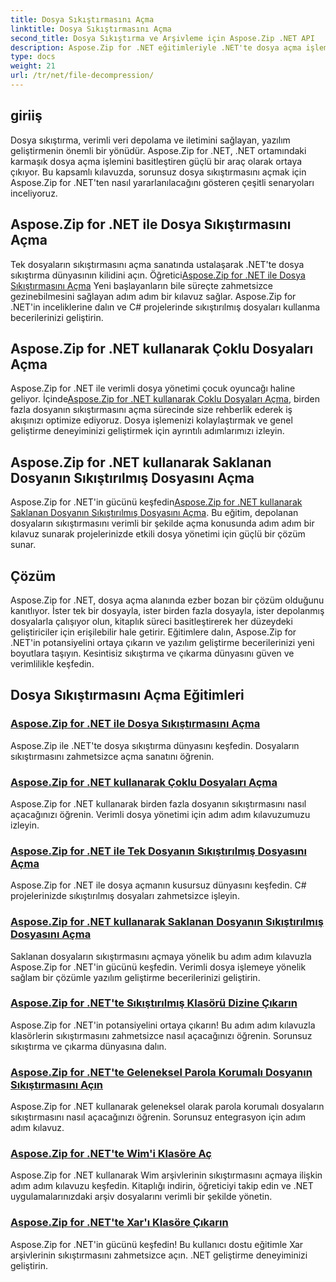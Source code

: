 ```yaml
---
title: Dosya Sıkıştırmasını Açma
linktitle: Dosya Sıkıştırmasını Açma
second_title: Dosya Sıkıştırma ve Arşivleme için Aspose.Zip .NET API
description: Aspose.Zip for .NET eğitimleriyle .NET'te dosya açma işlemini zahmetsizce öğrenin. Adım adım kılavuzlarla sıkıştırılmış dosyaları verimli bir şekilde kullanmayı öğrenin.
type: docs
weight: 21
url: /tr/net/file-decompression/
---
```



## giriiş

Dosya sıkıştırma, verimli veri depolama ve iletimini sağlayan, yazılım geliştirmenin önemli bir yönüdür. Aspose.Zip for .NET, .NET ortamındaki karmaşık dosya açma işlemini basitleştiren güçlü bir araç olarak ortaya çıkıyor. Bu kapsamlı kılavuzda, sorunsuz dosya sıkıştırmasını açmak için Aspose.Zip for .NET'ten nasıl yararlanılacağını gösteren çeşitli senaryoları inceliyoruz.

## Aspose.Zip for .NET ile Dosya Sıkıştırmasını Açma

Tek dosyaların sıkıştırmasını açma sanatında ustalaşarak .NET'te dosya sıkıştırma dünyasının kilidini açın. Öğretici[Aspose.Zip for .NET ile Dosya Sıkıştırmasını Açma](./decompress-file/) Yeni başlayanların bile süreçte zahmetsizce gezinebilmesini sağlayan adım adım bir kılavuz sağlar. Aspose.Zip for .NET'in inceliklerine dalın ve C# projelerinde sıkıştırılmış dosyaları kullanma becerilerinizi geliştirin.

## Aspose.Zip for .NET kullanarak Çoklu Dosyaları Açma

 Aspose.Zip for .NET ile verimli dosya yönetimi çocuk oyuncağı haline geliyor. İçinde[Aspose.Zip for .NET kullanarak Çoklu Dosyaları Açma](./decompress-multiple-files/), birden fazla dosyanın sıkıştırmasını açma sürecinde size rehberlik ederek iş akışınızı optimize ediyoruz. Dosya işlemenizi kolaylaştırmak ve genel geliştirme deneyiminizi geliştirmek için ayrıntılı adımlarımızı izleyin.

## Aspose.Zip for .NET kullanarak Saklanan Dosyanın Sıkıştırılmış Dosyasını Açma

 Aspose.Zip for .NET'in gücünü keşfedin[Aspose.Zip for .NET kullanarak Saklanan Dosyanın Sıkıştırılmış Dosyasını Açma](./decompress-stored-file/). Bu eğitim, depolanan dosyaların sıkıştırmasını verimli bir şekilde açma konusunda adım adım bir kılavuz sunarak projelerinizde etkili dosya yönetimi için güçlü bir çözüm sunar.

## Çözüm

Aspose.Zip for .NET, dosya açma alanında ezber bozan bir çözüm olduğunu kanıtlıyor. İster tek bir dosyayla, ister birden fazla dosyayla, ister depolanmış dosyalarla çalışıyor olun, kitaplık süreci basitleştirerek her düzeydeki geliştiriciler için erişilebilir hale getirir. Eğitimlere dalın, Aspose.Zip for .NET'in potansiyelini ortaya çıkarın ve yazılım geliştirme becerilerinizi yeni boyutlara taşıyın. Kesintisiz sıkıştırma ve çıkarma dünyasını güven ve verimlilikle keşfedin.
## Dosya Sıkıştırmasını Açma Eğitimleri
### [Aspose.Zip for .NET ile Dosya Sıkıştırmasını Açma](./decompress-file/)
Aspose.Zip ile .NET'te dosya sıkıştırma dünyasını keşfedin. Dosyaların sıkıştırmasını zahmetsizce açma sanatını öğrenin.
### [Aspose.Zip for .NET kullanarak Çoklu Dosyaları Açma](./decompress-multiple-files/)
Aspose.Zip for .NET kullanarak birden fazla dosyanın sıkıştırmasını nasıl açacağınızı öğrenin. Verimli dosya yönetimi için adım adım kılavuzumuzu izleyin.
### [Aspose.Zip for .NET ile Tek Dosyanın Sıkıştırılmış Dosyasını Açma](./decompress-single-file/)
Aspose.Zip for .NET ile dosya açmanın kusursuz dünyasını keşfedin. C# projelerinizde sıkıştırılmış dosyaları zahmetsizce işleyin.
### [Aspose.Zip for .NET kullanarak Saklanan Dosyanın Sıkıştırılmış Dosyasını Açma](./decompress-stored-file/)
Saklanan dosyaların sıkıştırmasını açmaya yönelik bu adım adım kılavuzla Aspose.Zip for .NET'in gücünü keşfedin. Verimli dosya işlemeye yönelik sağlam bir çözümle yazılım geliştirme becerilerinizi geliştirin.
### [Aspose.Zip for .NET'te Sıkıştırılmış Klasörü Dizine Çıkarın](./decompress-compressed-folder-directory/)
Aspose.Zip for .NET'in potansiyelini ortaya çıkarın! Bu adım adım kılavuzla klasörlerin sıkıştırmasını zahmetsizce nasıl açacağınızı öğrenin. Sorunsuz sıkıştırma ve çıkarma dünyasına dalın.
### [Aspose.Zip for .NET'te Geleneksel Parola Korumalı Dosyanın Sıkıştırmasını Açın](./decompress-traditionally-password-protected-file/)
Aspose.Zip for .NET kullanarak geleneksel olarak parola korumalı dosyaların sıkıştırmasını nasıl açacağınızı öğrenin. Sorunsuz entegrasyon için adım adım kılavuz.
### [Aspose.Zip for .NET'te Wim'i Klasöre Aç](./decompress-wim-folder/)
Aspose.Zip for .NET kullanarak Wim arşivlerinin sıkıştırmasını açmaya ilişkin adım adım kılavuzu keşfedin. Kitaplığı indirin, öğreticiyi takip edin ve .NET uygulamalarınızdaki arşiv dosyalarını verimli bir şekilde yönetin.
### [Aspose.Zip for .NET'te Xar'ı Klasöre Çıkarın](./decompress-xar-folder/)
Aspose.Zip for .NET'in gücünü keşfedin! Bu kullanıcı dostu eğitimle Xar arşivlerinin sıkıştırmasını zahmetsizce açın. .NET geliştirme deneyiminizi geliştirin.